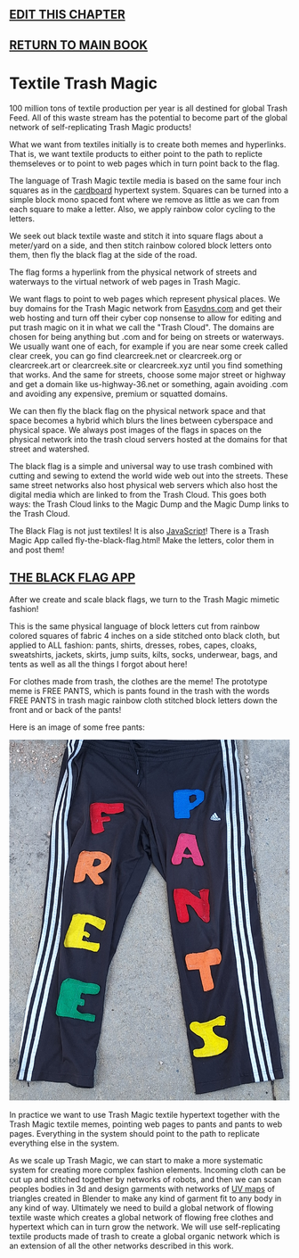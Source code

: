 ## [EDIT THIS CHAPTER](edit-markdown-file.php?filename=textile.md)

## [RETURN TO MAIN BOOK](index.html)

# Textile Trash Magic

100 million tons of textile production per year is all destined for global Trash Feed.  All of this waste stream has the potential to become part of the global network of self-replicating Trash Magic products!

What we want from textiles initially is to create both memes and hyperlinks. That is, we want textile products to either point to the path to replicte themseleves or to point to web pages which in turn point back to the flag. 

The language of Trash Magic textile media is based on the same four inch squares as in the [cardboard](cardboard.md) hypertext system.  Squares can be turned into a simple block mono spaced font where we remove as little as we can from each square to make a letter. Also, we apply rainbow color cycling to the letters.  

We seek out black textile waste and stitch it into square flags about a meter/yard on a side, and then stitch rainbow colored block letters onto them, then fly the black flag at the side of the road.

The flag forms a hyperlink from the physical network of streets and waterways to the virtual network of web pages in Trash Magic.  

We want flags to point to web pages which represent physical places. We buy domains for the Trash Magic network from [Easydns.com](https://easydns.com/) and get their web hosting and turn off their cyber cop nonsense to allow for editing and put trash magic on it in what we call the "Trash Cloud".  The domains are chosen for being anything but .com and for being on streets or waterways. We usually want one of each, for example if you are near some creek called clear creek, you can go find clearcreek.net or clearcreek.org or clearcreek.art or clearcreek.site or clearcreek.xyz until you find something that works.  And the same for streets, choose some major street or highway and get a domain like us-highway-36.net or something, again avoiding .com and avoiding any expensive, premium or squatted domains.

We can then fly the black flag on the physical network space and that space becomes a hybrid which blurs the lines between cyberspace and physical space.  We always post images of the flags in spaces on the physical network into the trash cloud servers hosted at the domains for that street and watershed.

The black flag is a simple and universal way to use trash combined with cutting and sewing to extend the world wide web out into the streets. These same street networks also host physical web servers which also host the digital media which are linked to from the Trash Cloud. This goes both ways: the Trash Cloud links to the Magic Dump and the Magic Dump links to the Trash Cloud.

The Black Flag is not just textiles!  It is also [JavaScript](javascript.md)! 
There is a Trash Magic App called fly-the-black-flag.html!  Make the letters, color them in and post them!

## [THE BLACK FLAG APP](fly-the-black-flag.html)


After we create and scale black flags, we turn to the Trash Magic mimetic fashion!

This is the same physical language of block letters cut from rainbow colored squares of fabric 4 inches on a side stitched onto black cloth, but applied to ALL fashion: pants, shirts, dresses, robes, capes, cloaks, sweatshirts, jackets, skirts, jump suits, kilts, socks, underwear, bags, and tents as well as all the things I forgot about here!

For clothes made from trash, the clothes are the meme! The prototype meme is FREE PANTS, which is pants found in the trash with the words FREE PANTS in trash magic rainbow cloth stitched block letters down the front and or back of the pants!

Here is an image of some free pants:

![](https://raw.githubusercontent.com/LafeLabs/TRASH-MAGIC-HANDBOOK/refs/heads/main/textile/FREE-PANTS.png)


In practice we want to use Trash Magic textile hypertext together with the Trash Magic textile memes, pointing web pages to pants and pants to web pages.  Everything in the system should point to the path to replicate everything else in the system.  

As we scale up Trash Magic, we can start to make a more systematic system for creating more complex fashion elements.  Incoming cloth can be cut up and stitched together by networks of robots, and then we can scan peoples bodies in 3d and design garments with networks of [UV maps](https://en.wikipedia.org/wiki/UV_mapping) of  triangles created in Blender to make any kind of garment fit to any body in any kind of way.  Ultimately we need to build a global network of flowing textile waste which creates a global network of flowing free clothes and hypertext which can in turn grow the network.  We will use self-replicating textile products made of trash to create a global organic network which is an extension of all the other networks described in this work.  



